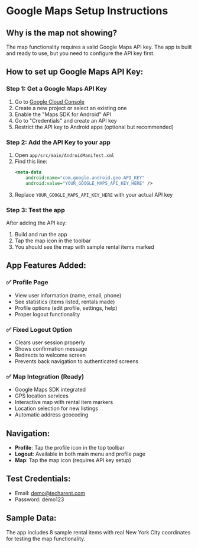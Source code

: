# Google Maps Setup Instructions

## Why is the map not showing?

The map functionality requires a valid Google Maps API key. The app is built and ready to use, but you need to configure the API key first.

## How to set up Google Maps API Key:

### Step 1: Get a Google Maps API Key
1. Go to [Google Cloud Console](https://console.cloud.google.com/)
2. Create a new project or select an existing one
3. Enable the "Maps SDK for Android" API
4. Go to "Credentials" and create an API key
5. Restrict the API key to Android apps (optional but recommended)

### Step 2: Add the API Key to your app
1. Open `app/src/main/AndroidManifest.xml`
2. Find this line:
   ```xml
   <meta-data
       android:name="com.google.android.geo.API_KEY"
       android:value="YOUR_GOOGLE_MAPS_API_KEY_HERE" />
   ```
3. Replace `YOUR_GOOGLE_MAPS_API_KEY_HERE` with your actual API key

### Step 3: Test the app
After adding the API key:
1. Build and run the app
2. Tap the map icon in the toolbar
3. You should see the map with sample rental items marked

## App Features Added:

### ✅ Profile Page
- View user information (name, email, phone)
- See statistics (items listed, rentals made)
- Profile options (edit profile, settings, help)
- Proper logout functionality

### ✅ Fixed Logout Option
- Clears user session properly
- Shows confirmation message
- Redirects to welcome screen
- Prevents back navigation to authenticated screens

### ✅ Map Integration (Ready)
- Google Maps SDK integrated
- GPS location services
- Interactive map with rental item markers
- Location selection for new listings
- Automatic address geocoding

## Navigation:
- **Profile**: Tap the profile icon in the top toolbar
- **Logout**: Available in both main menu and profile page
- **Map**: Tap the map icon (requires API key setup)

## Test Credentials:
- Email: demo@techarent.com
- Password: demo123

## Sample Data:
The app includes 8 sample rental items with real New York City coordinates for testing the map functionality.
